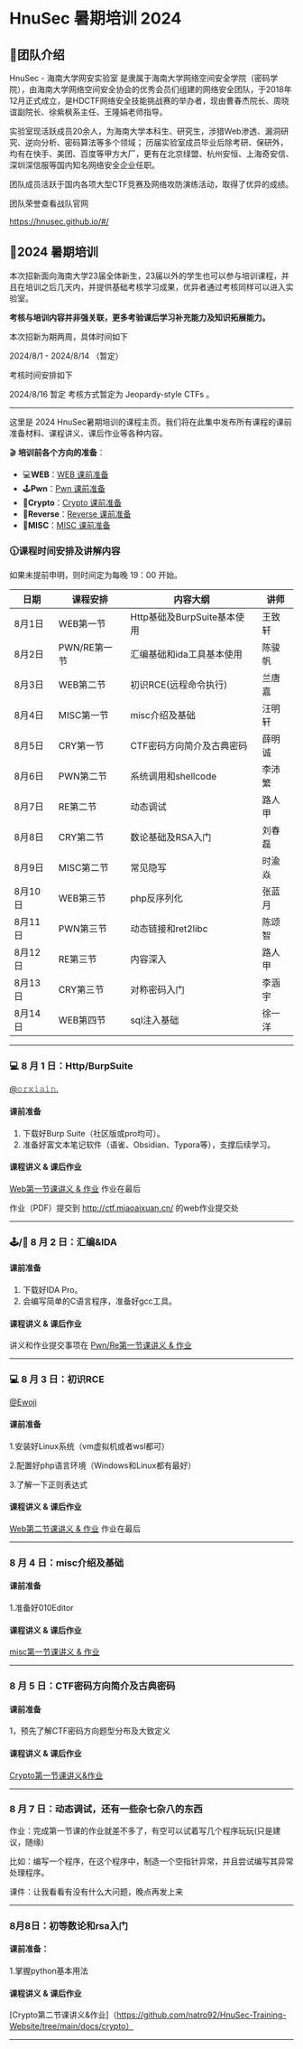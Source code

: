 # HnuSec 暑期培训 2024

## 🏅团队介绍

HnuSec - 海南大学网安实验室 是隶属于海南大学网络空间安全学院（密码学院），由海南大学网络空间安全协会的优秀会员们组建的网络安全团队，于2018年12月正式成立，是HDCTF网络安全技能挑战赛的举办者，现由曹春杰院长、周晓谊副院长、徐紫枫系主任、王隆娟老师指导。

实验室现活跃成员20余人，为海南大学本科生、研究生，涉猎Web渗透、漏洞研究、逆向分析、密码算法等多个领域；
历届实验室成员毕业后除考研、保研外，均有在快手、美团、百度等甲方大厂，更有在北京绿盟、杭州安恒、上海奇安信、深圳深信服等国内知名网络安全企业任职。

团队成员活跃于国内各项大型CTF竞赛及网络攻防演练活动，取得了优异的成绩。

团队荣誉查看战队官网

<https://hnusec.github.io/#/>

## 📏2024 暑期培训

本次招新面向海南大学23届全体新生，23届以外的学生也可以参与培训课程，并且在培训之后几天内，并提供基础考核学习成果，优异者通过考核同样可以进入实验室。

**考核与培训内容并非强关联，更多考验课后学习补充能力及知识拓展能力。**

本次招新为期两周，具体时间如下

2024/8/1 - 2024/8/14 （暂定）

考核时间安排如下

2024/8/16 暂定 考核方式暂定为 Jeopardy-style CTFs 。

-----

这里是 2024 HnuSec暑期培训的课程主页。我们将在此集中发布所有课程的课前准备材料、课程讲义、课后作业等各种内容。

🎬 **培训前各个方向的准备**：

- 💻**WEB**：[WEB 课前准备](/web/preparation)
- 🕹️**Pwn**：[Pwn 课前准备](/pwn/preparation)
- 🔑**Crypto**：[Crypto 课前准备](/crypto/preparation)
- 👾**Reverse**：[Reverse 课前准备](/reverse/preparation)
- 🧩**MISC**：[MISC 课前准备](/misc/preparation)

### 🕦课程时间安排及讲解内容

如果未提前申明，则时间定为每晚 19：00 开始。

| 日期 | 课程安排 | 内容大纲 | 讲师 |
| --- | --- | --- | --- |
| 8月1日 | WEB第一节 | Http基础及BurpSuite基本使用 | 王致轩 |
| 8月2日 | PWN/RE第一节 | 汇编基础和ida工具基本使用 | 陈骏帆 |
| 8月3日 | WEB第二节 | 初识RCE(远程命令执行) | 兰唐嘉 |
| 8月4日 | MISC第一节 | misc介绍及基础 | 汪明轩 |
| 8月5日 | CRY第一节 | CTF密码方向简介及古典密码 | 薛明诚 |
| 8月6日 | PWN第二节 | 系统调用和shellcode | 李沛繁 |
| 8月7日 | RE第二节 | 动态调试 | 路人甲 |
| 8月8日 | CRY第二节 | 数论基础及RSA入门 | 刘春磊 |
| 8月9日 | MISC第二节 | 常见隐写 | 时渝焱 |
| 8月10日 | WEB第三节 | php反序列化 | 张蓝月 |
| 8月11日 | PWN第三节 | 动态链接和ret2libc | 陈颂智 |
| 8月12日 | RE第三节 | 内容深入 | 路人甲 |
| 8月13日 | CRY第三节 | 对称密码入门 | 李涵宇 |
| 8月14日 | WEB第四节 | sql注入基础 | 徐一洋 |

-----

### 💻 8 月 1 日：Http/BurpSuite

[@𝚘𝚛𝚡𝚒𝚊𝚒𝚗.](http://orxiain.life/)

#### 课前准备

1. 下载好Burp Suite（社区版或pro均可）。
2. 准备好富文本笔记软件（语雀、Obsidian、Typora等），支撑后续学习。

#### 课程讲义 & 课后作业

[Web第一节课讲义 & 作业](https://hnusec-training.natro92.fun/web/lesson-1)
作业在最后

作业（PDF）提交到 http://ctf.miaoaixuan.cn/ 的web作业提交处

-----

### 🕹️/👾 8 月 2 日：汇编&IDA

#### 课前准备

1. 下载好IDA Pro。
2. 会编写简单的C语言程序，准备好gcc工具。

#### 课程讲义 & 课后作业

讲义和作业提交事项在 [Pwn/Re第一节课讲义 & 作业](https://hnusec-training.natro92.fun/pwn/lesson-2)

-----


### 💻 8 月 3 日：初识RCE

[@Ewoji](http://ewojii.com/)

#### 课前准备

1.安装好Linux系统（vm虚拟机或者wsl都可）

2.配置好php语言环境（Windows和Linux都有最好）

3.了解一下正则表达式

#### 课程讲义 & 课后作业

[Web第二节课讲义 & 作业](https://hnusec-training.natro92.fun/web/lesson-3)
作业在最后

-----

### 8 月 4 日：misc介绍及基础

#### 课前准备
1.准备好010Editor

#### 课程讲义 & 课后作业
[misc第一节课讲义 & 作业](https://hnusec-training.natro92.fun/misc/lesson-1)

-----

### 8 月 5 日：CTF密码方向简介及古典密码

#### 课前准备

1，预先了解CTF密码方向题型分布及大致定义

#### 课程讲义 & 课后作业

[Crypto第一节课讲义&作业](https://hnusec-training.natro92.fun/crypto/lesson-1/)

-----


### 8 月 7 日：动态调试，还有一些杂七杂八的东西
作业：完成第一节课的作业就差不多了，有空可以试着写几个程序玩玩(只是建议，随缘)

比如：编写一个程序，在这个程序中，制造一个空指针异常，并且尝试编写其异常处理程序。

课件：让我看看有没有什么大问题，晚点再发上来

-----

### 8月8日：初等数论和rsa入门

#### 课前准备：
1.掌握python基本用法

#### 课程讲义 & 课后作业

[Crypto第二节课讲义&作业]（https://github.com/natro92/HnuSec-Training-Website/tree/main/docs/crypto）

-----





